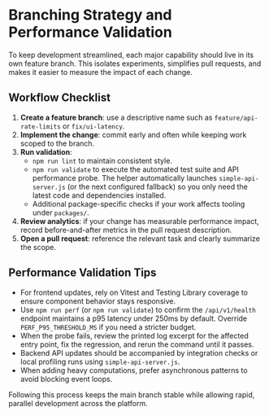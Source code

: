 # Branching Strategy and Performance Validation

To keep development streamlined, each major capability should live in its own feature branch. This isolates experiments, simplifies pull requests, and makes it easier to measure the impact of each change.

## Workflow Checklist

1. **Create a feature branch**: use a descriptive name such as `feature/api-rate-limits` or `fix/ui-latency`.
2. **Implement the change**: commit early and often while keeping work scoped to the branch.
3. **Run validation**:
   - `npm run lint` to maintain consistent style.
   - `npm run validate` to execute the automated test suite and API performance probe. The helper automatically launches `simple-api-server.js` (or the next configured fallback) so you only need the latest code and dependencies installed.
   - Additional package-specific checks if your work affects tooling under `packages/`.
4. **Review analytics**: if your change has measurable performance impact, record before-and-after metrics in the pull request description.
5. **Open a pull request**: reference the relevant task and clearly summarize the scope.

## Performance Validation Tips

- For frontend updates, rely on Vitest and Testing Library coverage to ensure component behavior stays responsive.
- Use `npm run perf` (or `npm run validate`) to confirm the `/api/v1/health` endpoint maintains a p95 latency under 250ms by default. Override `PERF_P95_THRESHOLD_MS` if you need a stricter budget.
- When the probe fails, review the printed log excerpt for the affected entry point, fix the regression, and rerun the command until it passes.
- Backend API updates should be accompanied by integration checks or local profiling runs using `simple-api-server.js`.
- When adding heavy computations, prefer asynchronous patterns to avoid blocking event loops.

Following this process keeps the main branch stable while allowing rapid, parallel development across the platform.
